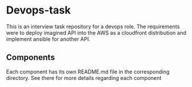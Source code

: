 # Devops-task

This is an interview task repository for a devops role. The requirements were to deploy imagined API into the AWS as a cloudfront distribution and implement ansible for another API.

## Components

Each component has its own README.md file in the corresponding directory. See there for more details regarding each component